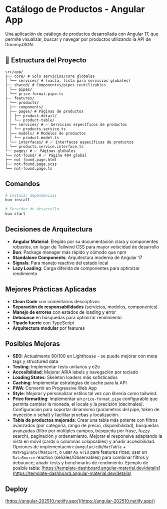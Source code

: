 # Catálogo de Productos - Angular App

Una aplicación de catálogo de productos desarrollada con Angular 17, que permite visualizar, buscar y navegar por productos utilizando la API de DummyJSON.

## 📁 Estructura del Proyecto

```mkd
src/app/
├── core/ # Solo servicios/core globales
│ └── services/ # (vacía, lista para servicios globales)
├── shared/ # Componentes/pipes reutilizables
│ └── pipes/
│ └── price-format.pipe.ts
├── features/
│ └── products/
│ ├── components/  
│ ├── pages/ # Páginas de productos
│ │ ├── product-detail/
│ │ └── product-table/
│ ├── services/ # ✅ Servicios específicos de productos
│ │ └── products.service.ts
│ ├── models/ # Modelos de productos
│ │ └── product.model.ts
│ └── interfaces/ # ✅ Interfaces específicas de productos
│ └── products.service.interface.ts
└── pages/ # ✅ Páginas globales
└── not-found/ # ✅ Página 404 global
├── not-found.page.html
├── not-found.page.scss
└── not-found.page.ts
```

## Comandos

```bash
# Instalar dependencias
bun install

# Servidor de desarrollo
bun start

```

## Decisiones de Arquitectura

- **Angular Material**: Elegido por su documentación clara y componentes robustos, en lugar de Tailwind CSS para mayor velocidad de desarrollo
- **Bun**: Package manager más rápido y cómodo que npm
- **Standalone Components**: Arquitectura moderna de Angular 17
- **Signals**: Para manejo reactivo del estado local
- **Lazy Loading**: Carga diferida de componentes para optimizar rendimiento

## Mejores Prácticas Aplicadas

- **Clean Code** con comentarios descriptivos
- **Separación de responsabilidades** (servicios, modelos, componentes)
- **Manejo de errores** con estados de loading y error
- **Debounce** en búsquedas para optimizar rendimiento
- **Tipado fuerte** con TypeScript
- **Arquitectura modular** por features

## Posibles Mejoras

- **SEO**: Actualmente 80/100 en Lighthouse - se puede mejorar con meta tags y structured data
- **Testing**: Implementar tests unitarios y e2e
- **Accesibilidad**: Mejorar ARIA labels y navegación por teclado
- **Loading States**: Skeleton loaders más sofisticados
- **Caching**: Implementar estrategias de cache para la API
- **PWA**: Convertir en Progressive Web App
- **Style**: Mejorar y personalizar estilos tal vez con librería como tailwind.
- **Price formatting**: Implementar un `price-format.pipe` configurable que permita cambiar la moneda, el locale y la precisión (decimales). Configuración para soportar dinamismo (parámetros del pipe, token de inyección o señal) y facilitar pruebas y localización.
- **Tabla de productos mejorada**: Crear una tabla más potente con filtros avanzados (por categoría, rango de precio, disponibilidad), búsquedas avanzadas (filtro por múltiples campos, búsqueda por frase, fuzzy search), paginación y ordenamiento. Mejorar el responsive adaptando la vista en móvil (cards o columnas colapsables) y añadir accesibilidad. Opciones de implementación: `@angular/cdk`/`MatTable` + `MatPaginator`/`MatSort`, o usar `AG Grid` para features ricas; usar un `DataSource` reactivo (señales/Observables) para combinar filtros y debounce; añadir tests y benchmarks de rendimiento. Ejemplo de posible tabla: [https://template-dashboard.angular-material.dev/details](https://template-dashboard.angular-material.dev/details)

## Deploy

[https://angular-202510.netlify.app/](https://angular-202510.netlify.app/)
